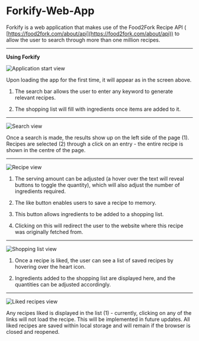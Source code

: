 # Forkify-Web-App

Forkify is a web application that makes use of the Food2Fork Recipe API ( [https://food2fork.com/about/api](https://food2fork.com/about/api)) to allow the user to search through more than one million recipes.
***

**Using Forkify**

![Application start view](https://lh3.googleusercontent.com/hY_OxJSdaUf_0taVhp-3M5AGb_SK6AY9t30viR1pyXVYH618EhxI19TQmlfVhfZS9ZR_XYH4rSZIiw)

Upon loading the app for the first time, it will appear as in the screen above.

1.    The search bar allows the user to enter any keyword to generate relevant recipes.

2.    The shopping list will fill with ingredients once items are added to it.
***

![Search view](https://lh3.googleusercontent.com/T96ho2vIpnTWE1wlrWJgjByLoz4jN0-k1z6vvHpVpkoYAfqHgRbQpxSddN-9iABcqm8PlWTKxITpsw)

Once a search is made, the results show up on the left side of the page (1). Recipes are selected (2) through a click on an entry - the entire recipe is shown in the centre of the page.
***

![Recipe view](https://lh3.googleusercontent.com/E1HA_Ey9ZFxlwc4XWrJYFMLxC9z0Y2WsolBhj9g6GHowaPnB5-26BO2dyCZ7eLxPL6ScehZGPPaOYw)

1.    The serving amount can be adjusted (a hover over the text will reveal buttons to toggle the quantity), which will also adjust the number of ingredients required.

2.    The like button enables users to save a recipe to memory.

3.    This button allows ingredients to be added to a shopping list.

4.    Clicking on this will redirect the user to the website where this recipe was originally fetched from.
***

![Shopping list view](https://lh3.googleusercontent.com/3LbZO1V9cIzMoIafwuwEs24dXNo7gFylnGMwp9J_fU92BwAw8HG4Iooeh8vGZpyPtZNQfi_bTLQ1Lw)

1.    Once a recipe is liked, the user can see a list of saved recipes by hovering over the heart icon.

2.    Ingredients added to the shopping list are displayed here, and the quantities can be adjusted accordingly.
***

![Liked recipes view](https://lh3.googleusercontent.com/HpOYKuL__2jbeUWXhPSvq5G157FgvHJnNqOU_bm2dpLWs2g_l4qAR-4-I1w4Q5VmUCKiDs3PBjiWOg)

Any recipes liked is displayed in the list (1) - currently, clicking on any of the links will not load the recipe. This will be implemented in future updates. All liked recipes are saved within local storage and will remain if the browser is closed and reopened.
